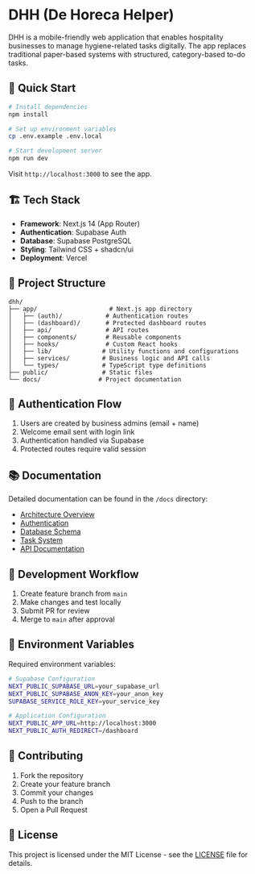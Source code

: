 # DHH (De Horeca Helper)

DHH is a mobile-friendly web application that enables hospitality businesses to manage hygiene-related tasks digitally. The app replaces traditional paper-based systems with structured, category-based to-do tasks.

## 🚀 Quick Start

```bash
# Install dependencies
npm install

# Set up environment variables
cp .env.example .env.local

# Start development server
npm run dev
```

Visit `http://localhost:3000` to see the app.

## 🏗 Tech Stack

- **Framework**: Next.js 14 (App Router)
- **Authentication**: Supabase Auth
- **Database**: Supabase PostgreSQL
- **Styling**: Tailwind CSS + shadcn/ui
- **Deployment**: Vercel

## 📁 Project Structure

```
dhh/
├── app/                    # Next.js app directory
│   ├── (auth)/            # Authentication routes
│   ├── (dashboard)/       # Protected dashboard routes
│   ├── api/               # API routes
│   ├── components/        # Reusable components
│   ├── hooks/             # Custom React hooks
│   ├── lib/              # Utility functions and configurations
│   ├── services/         # Business logic and API calls
│   └── types/            # TypeScript type definitions
├── public/               # Static files
└── docs/                # Project documentation
```

## 🔐 Authentication Flow

1. Users are created by business admins (email + name)
2. Welcome email sent with login link
3. Authentication handled via Supabase
4. Protected routes require valid session

## 📚 Documentation

Detailed documentation can be found in the `/docs` directory:

- [Architecture Overview](docs/architecture.md)
- [Authentication](docs/authentication.md)
- [Database Schema](docs/database.md)
- [Task System](docs/tasks.md)
- [API Documentation](docs/api.md)

## 🔄 Development Workflow

1. Create feature branch from `main`
2. Make changes and test locally
3. Submit PR for review
4. Merge to `main` after approval

## 📝 Environment Variables

Required environment variables:

```bash
# Supabase Configuration
NEXT_PUBLIC_SUPABASE_URL=your_supabase_url
NEXT_PUBLIC_SUPABASE_ANON_KEY=your_anon_key
SUPABASE_SERVICE_ROLE_KEY=your_service_key

# Application Configuration
NEXT_PUBLIC_APP_URL=http://localhost:3000
NEXT_PUBLIC_AUTH_REDIRECT=/dashboard
```

## 🤝 Contributing

1. Fork the repository
2. Create your feature branch
3. Commit your changes
4. Push to the branch
5. Open a Pull Request

## 📄 License

This project is licensed under the MIT License - see the [LICENSE](LICENSE) file for details.
